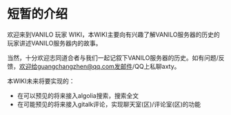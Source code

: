 # 短暂的介绍

欢迎来到VANILO 玩家 WIKI，本WIKI主要向有兴趣了解VANILO服务器的历史的玩家讲述VANILO服务器内的故事。

当然，十分欢迎志同道合者与我们一起记叙下VANILO服务器的历史。如有问题/反馈，欢迎给guangchangzhen@qq.com发邮件/QQ上私聊axty。

本WIKI未来将要实现的：

- 在可以预见的将来接入algolia搜索，搜索全文
- 在可能预见的将来接入gitalk评论，实现聊天室(区)/评论室(区)的功能